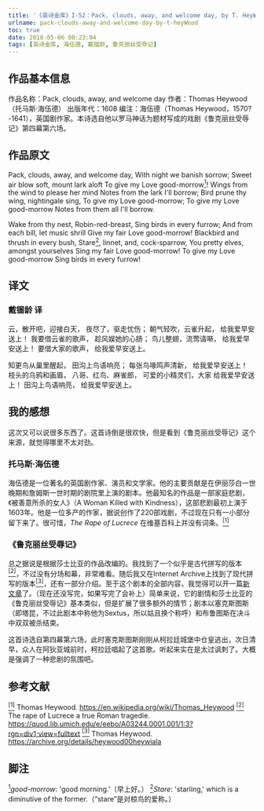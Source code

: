 ```yaml
---
title: '《英诗金库》I-52：Pack, clouds, away, and welcome day, by T. HeyWood'
urlname: pack-clouds-away-and-welcome-day-by-t-heyWood
toc: true
date: 2018-05-06 00:23:04
tags: [英诗金库, 海伍德, 戴镏龄, 鲁克丽丝受辱记]
---
```


## 作品基本信息

作品名称：Pack, clouds, away, and welcome day
作者：Thomas Heywood（托马斯·海伍德）
出版年代：1608
编注：海伍德（Thomas Heywood，1570?-1641），英国剧作家。本诗选自他以罗马神话为题材写成的戏剧《鲁克丽丝受辱记》第四幕第六场。

## 作品原文

Pack, clouds, away, and welcome day,
With night we banish sorrow;
Sweet air blow soft, mount lark aloft
To give my Love good-morrow<a href="#note1" id="note1ref"><sup>1</sup></a>!
Wings from the wind to please her mind
Notes from the lark I'll borrow;
Bird prune thy wing, nightingale sing,
To give my Love good-morrow;
To give my Love good-morrow
Notes from them all I'll borrow.

Wake from thy nest, Robin-red-breast,
Sing birds in every furrow;
And from each bill, let music shrill
Give my fair Love good-morrow!
Blackbird and thrush in every bush,
Stare<a href="#note2" id="note2ref"><sup>2</sup></a>, linnet, and, cock-sparrow,
You pretty elves, amongst yourselves
Sing my fair Love good-morrow!
To give my Love good-morrow
Sing birds in every furrow!

## 译文
### 戴镏龄 译
云，散开吧，迎接白天，
夜尽了，驱走忧伤；
朝气轻吹，云雀升起，
给我爱早安送上！
我要借云雀的歌声，
趁风娱她的心肠；
鸟儿整翅，流莺请啭，
给我爱早安送上！
要借大家的歌声，
给我爱早安送上。

知更鸟从巢里醒起，
田沟上鸟语响亮；
每张鸟喙鸣声清新，
给我爱早安送上！
枝头的乌鸦和画眉，
八哥、红鸟、麻雀郎，
可爱的小精灵们，大家
给我爱早安送上！
田沟上鸟语响亮，
给我爱早安送上。

## 我的感想

这次又可以说很多东西了。这首诗倒是很欢快，但是看到《鲁克丽丝受辱记》这个来源，就觉得哪里不太对劲。

### 托马斯·海伍德

海伍德是一位著名的英国剧作家、演员和文学家。他的主要贡献是在伊丽莎白一世晚期和詹姆斯一世时期的剧院里上演的剧本。他最知名的作品是一部家庭悲剧，《被善意所杀的女人》（A Woman Killed with Kindness），这部悲剧最初上演于1603年。他是一位多产的作家，据说创作了220部戏剧，不过现在只有一小部分留下来了。很可惜，*The Rape of Lucrece* 在维基百科上并没有词条。<a href="#bib1" id="bib1ref"><sup>[1]</sup></a>

### 《鲁克丽丝受辱记》
总之据说是根据莎士比亚的作品改编的。我找到了一个似乎是古代拼写的版本<a href="#bib2" id="bib2ref"><sup>[2]</sup></a>，不过没有分场和幕，非常难看。随后我又在Internet Archive上找到了现代拼写的版本<a href="#bib3" id="bib3ref"><sup>[3]</sup></a>，还有一部分介绍。至于这个剧本的全部内容，我觉得可以开一篇[新文章](/post/the-rape-of-lucrece-by-t-heywood)了。（现在还没写完，如果写完了会补上）简单来说，它的剧情和莎士比亚的《鲁克丽丝受辱记》基本类似，但是扩展了很多额外的情节；剧本以塞克斯图斯（即塔昆，不过此剧本中称他为Sextus，所以姑且换个称呼）和布鲁图斯在决斗中双双被杀结束。

这首诗选自第四幕第六场，此时塞克斯图斯刚刚从柯拉廷城堡中仓皇逃出，次日清早，众人在阿狄亚城前时，柯拉廷唱起了这首歌。听起来实在是太过讽刺了。大概是强调了一种悲剧的氛围吧。

## 参考文献
<a id="bib1" href="#bib1ref"><sup>[1]</sup></a> Thomas Heywood. https://en.wikipedia.org/wiki/Thomas_Heywood
<a id="bib2" href="#bib2ref"><sup>[2]</sup></a> The rape of Lucrece a true Roman tragedie. https://quod.lib.umich.edu/e/eebo/A03244.0001.001/1:3?rgn=div1;view=fulltext
<a id="bib3" href="#bib2ref"><sup>[3]</sup></a> Thomas Heywood. https://archive.org/details/heywood00heywiala

## 脚注
<a id="note1" href="#note1ref"><sup>1</sup></a>*good-morrow*: 'good morning.'（早上好。）
<a id="note2" href="#note2ref"><sup>2</sup></a>*Stare*: 'starling,' which is a diminutive of the former.（“stare”是对椋鸟的爱称。）
